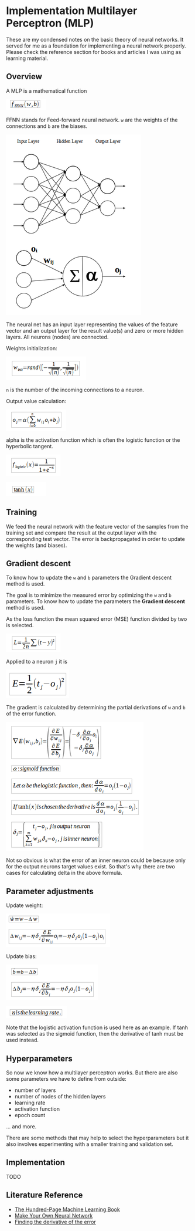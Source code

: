 # Implementation Multilayer Perceptron (MLP)

These are my condensed notes on the basic theory of neural networks. It served for me as a foundation for implementing a neural network properly. Please check the reference section for books and articles I was using as learning material.

## Overview
A MLP is a mathematical function

![ffnn_formula](./readme_files/1.png)

FFNN stands for Feed-forward neural network. `w` are the weights of the connections and `b` are the biases.

![ffnn_drawing](./readme_files/12.png)

The neural net has an input layer representing the values of the feature vector and an output layer for the result value(s) and zero or more hidden layers. All neurons (nodes) are connected.

Weights initialization:

![weights_init](./readme_files/11.png)

`n` is the number of the incoming connections to a neuron.

Output value calculation:

![output_value](./readme_files/2.png)

alpha is the activation function which is often the logistic function or the hyperbolic tangent.

![logistic_func](./readme_files/3.png)

![tanh_func](./readme_files/4.png)

## Training

We feed the neural network with the feature vector of the samples from the training set and compare the result at the output layer with the corresponding test vector. The error is backpropagated in order to update the weights (and biases).

## Gradient descent

To know how to update the `w` and `b` parameters the Gradient descent method is used.

The goal is to minimize the measured error by optimizing the `w` and `b` parameters. To know how to update the parameters the **Gradient descent** method is used.

As the loss function the mean squared error (MSE) function divided by two is selected.

![msq](./readme_files/5.png)

Applied to a neuron `j` it is

![msq_neuron_j](./readme_files/6.png)

The gradient is calculated by determining the partial derivations of `w` and `b` of the error function.

![gradient_descent](./readme_files/7.png)

Not so obvious is what the error of an inner neuron could be because only for the output neurons target values exist. So that's why there are two cases for calculating delta in the above formula.

## Parameter adjustments

Update weight:

![update_w](./readme_files/8.png)

Update bias:

![update_b](./readme_files/10.png)

![learning_rate](./readme_files/9.png)

Note that the logistic activation function is used here as an example. If tanh was selected as the sigmoid function, then the derivative of tanh must be used instead.

## Hyperparameters

So now we know how a multilayer perceptron works. But there are also some parameters we have to define from outside:
- number of layers
- number of nodes of the hidden layers
- learning rate
- activation function
- epoch count

... and more.

There are some methods that may help to select the hyperparameters but it also involves experimenting with a smaller training and validation set.

## Implementation

TODO

## Literature Reference

 * [The Hundred-Page Machine Learning Book](http://themlbook.com/)
 * [Make Your Own Neural Network](https://makeyourownneuralnetwork.blogspot.com/)
 * [Finding the derivative of the error](https://en.wikipedia.org/wiki/Backpropagation#Finding_the_derivative_of_the_error)
